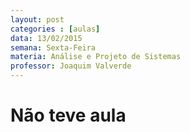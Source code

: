 ```yaml
---
layout: post
categories : [aulas]
data: 13/02/2015
semana: Sexta-Feira
materia: Análise e Projeto de Sistemas
professor: Joaquim Valverde
---
```


<h1> Não teve aula </h1>

